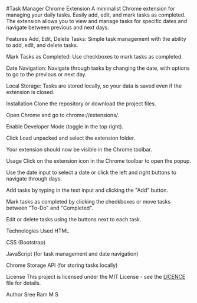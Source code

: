 #Task Manager Chrome Extension
A minimalist Chrome extension for managing your daily tasks. Easily add, edit, and mark tasks as completed. The extension allows you to view and manage tasks for specific dates and navigate between previous and next days.

Features
Add, Edit, Delete Tasks: Simple task management with the ability to add, edit, and delete tasks.

Mark Tasks as Completed: Use checkboxes to mark tasks as completed.

Date Navigation: Navigate through tasks by changing the date, with options to go to the previous or next day.

Local Storage: Tasks are stored locally, so your data is saved even if the extension is closed.

Installation
Clone the repository or download the project files.

Open Chrome and go to chrome://extensions/.

Enable Developer Mode (toggle in the top right).

Click Load unpacked and select the extension folder.

Your extension should now be visible in the Chrome toolbar.

Usage
Click on the extension icon in the Chrome toolbar to open the popup.

Use the date input to select a date or click the left and right buttons to navigate through days.

Add tasks by typing in the text input and clicking the "Add" button.

Mark tasks as completed by clicking the checkboxes or move tasks between "To-Do" and "Completed".

Edit or delete tasks using the buttons next to each task.

Technologies Used
HTML

CSS (Bootstrap)

JavaScript (for task management and date navigation)

Chrome Storage API (for storing tasks locally)

License
This project is licensed under the MIT License - see the [LICENCE](https://github.com/Sree-Ram-MS/Task-Manager-Chrome-Extension-/blob/main/LICENSE)
 file for details.

Author
Sree Ram M S
